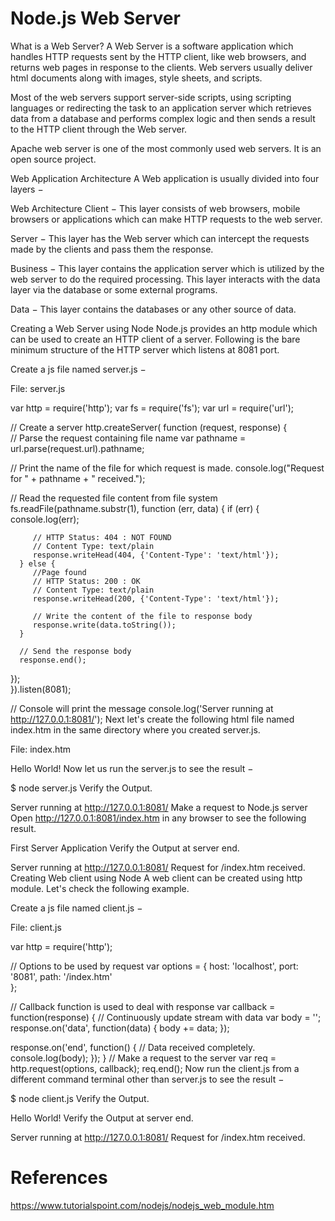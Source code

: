 # Node.js Web Server

What is a Web Server?
A Web Server is a software application which handles HTTP requests sent by the HTTP client, like web browsers, and returns web pages in response to the clients. Web servers usually deliver html documents along with images, style sheets, and scripts.

Most of the web servers support server-side scripts, using scripting languages or redirecting the task to an application server which retrieves data from a database and performs complex logic and then sends a result to the HTTP client through the Web server.

Apache web server is one of the most commonly used web servers. It is an open source project.

Web Application Architecture
A Web application is usually divided into four layers −

Web Architecture
Client − This layer consists of web browsers, mobile browsers or applications which can make HTTP requests to the web server.

Server − This layer has the Web server which can intercept the requests made by the clients and pass them the response.

Business − This layer contains the application server which is utilized by the web server to do the required processing. This layer interacts with the data layer via the database or some external programs.

Data − This layer contains the databases or any other source of data.

Creating a Web Server using Node
Node.js provides an http module which can be used to create an HTTP client of a server. Following is the bare minimum structure of the HTTP server which listens at 8081 port.

Create a js file named server.js −

File: server.js

var http = require('http');
var fs = require('fs');
var url = require('url');

// Create a server
http.createServer( function (request, response) {  
   // Parse the request containing file name
   var pathname = url.parse(request.url).pathname;

   // Print the name of the file for which request is made.
   console.log("Request for " + pathname + " received.");

   // Read the requested file content from file system
   fs.readFile(pathname.substr(1), function (err, data) {
      if (err) {
         console.log(err);

         // HTTP Status: 404 : NOT FOUND
         // Content Type: text/plain
         response.writeHead(404, {'Content-Type': 'text/html'});
      } else {
         //Page found	  
         // HTTP Status: 200 : OK
         // Content Type: text/plain
         response.writeHead(200, {'Content-Type': 'text/html'});

         // Write the content of the file to response body
         response.write(data.toString());		
      }

      // Send the response body
      response.end();
   });   
}).listen(8081);

// Console will print the message
console.log('Server running at http://127.0.0.1:8081/');
Next let's create the following html file named index.htm in the same directory where you created server.js.

File: index.htm

<html>
   <head>
      <title>Sample Page</title>
   </head>

   <body>
      Hello World!
   </body>
</html>
Now let us run the server.js to see the result −

$ node server.js
Verify the Output.

Server running at http://127.0.0.1:8081/
Make a request to Node.js server
Open http://127.0.0.1:8081/index.htm in any browser to see the following result.

First Server Application
Verify the Output at server end.

Server running at http://127.0.0.1:8081/
Request for /index.htm received.
Creating Web client using Node
A web client can be created using http module. Let's check the following example.

Create a js file named client.js −

File: client.js

var http = require('http');

// Options to be used by request
var options = {
   host: 'localhost',
   port: '8081',
   path: '/index.htm'  
};

// Callback function is used to deal with response
var callback = function(response) {
   // Continuously update stream with data
   var body = '';
   response.on('data', function(data) {
      body += data;
   });

   response.on('end', function() {
      // Data received completely.
      console.log(body);
   });
}
// Make a request to the server
var req = http.request(options, callback);
req.end();
Now run the client.js from a different command terminal other than server.js to see the result −

$ node client.js
Verify the Output.

<html>
   <head>
      <title>Sample Page</title>
   </head>

   <body>
      Hello World!
   </body>
</html>
Verify the Output at server end.

Server running at http://127.0.0.1:8081/
Request for /index.htm received.

# References
https://www.tutorialspoint.com/nodejs/nodejs_web_module.htm
